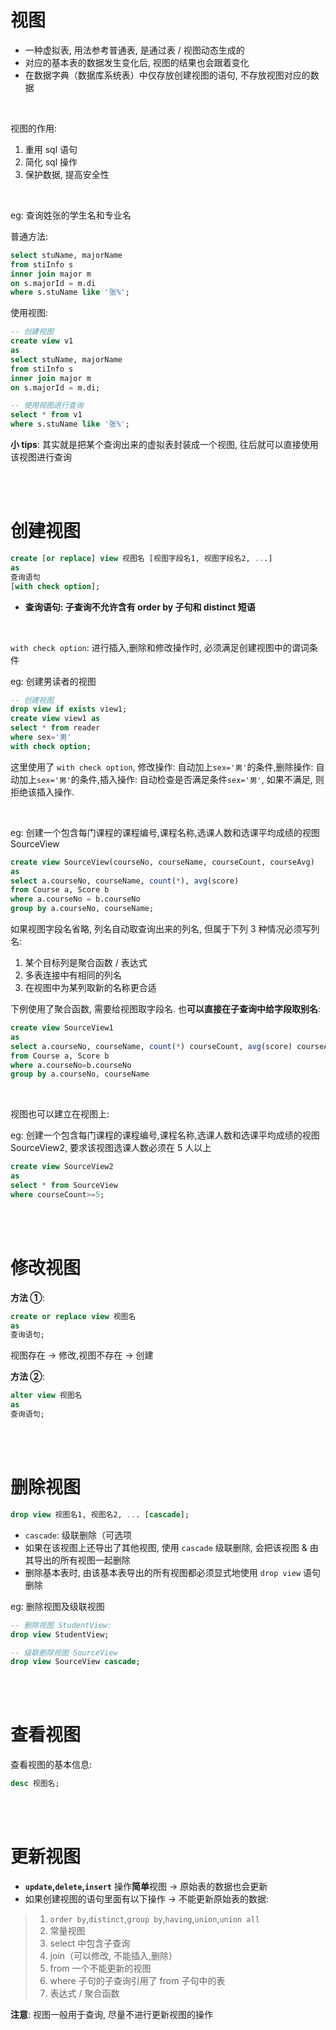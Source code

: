 # 视图

-   一种虚拟表, 用法参考普通表, 是通过表 / 视图动态生成的
-   对应的基本表的数据发生变化后, 视图的结果也会跟着变化
-   在数据字典（数据库系统表）中仅存放创建视图的语句, 不存放视图对应的数据

<br>

视图的作用:

1.  重用 sql 语句
2.  简化 sql 操作
3.  保护数据, 提高安全性

<br>

eg: 查询姓张的学生名和专业名

普通方法:

```sql
select stuName, majorName
from stiInfo s
inner join major m
on s.majorId = m.di
where s.stuName like '张%';
```

使用视图:

```sql
-- 创建视图
create view v1
as
select stuName, majorName
from stiInfo s
inner join major m
on s.majorId = m.di;

-- 使用视图进行查询
select * from v1
where s.stuName like '张%';
```

**小 tips**: 其实就是把某个查询出来的虚拟表封装成一个视图, 往后就可以直接使用该视图进行查询

<br><br>

# 创建视图

```sql
create [or replace] view 视图名 [视图字段名1, 视图字段名2, ...]
as
查询语句
[with check option];
```

-   **查询语句: 子查询不允许含有 order by 子句和 distinct 短语**

<br>

`with check option`: 进行插入,删除和修改操作时, 必须满足创建视图中的谓词条件

eg: 创建男读者的视图

```sql
-- 创建视图
drop view if exists view1;
create view view1 as
select * from reader
where sex='男'
with check option;
```

这里使用了 `with check option`, 修改操作: 自动加上`sex='男'`的条件,删除操作: 自动加上`sex='男'`的条件,插入操作: 自动检查是否满足条件`sex='男'`, 如果不满足, 则拒绝该插入操作.

<br>

eg: 创建一个包含每门课程的课程编号,课程名称,选课人数和选课平均成绩的视图 SourceView

```sql
create view SourceView(courseNo, courseName, courseCount, courseAvg)
as
select a.courseNo, courseName, count(*), avg(score)
from Course a, Score b
where a.courseNo = b.courseNo
group by a.courseNo, courseName;
```

如果视图字段名省略, 列名自动取查询出来的列名, 但属于下列 3 种情况必须写列名:

1.  某个目标列是聚合函数 / 表达式
2.  多表连接中有相同的列名
3.  在视图中为某列取新的名称更合适

下例使用了聚合函数, 需要给视图取字段名. 也**可以直接在子查询中给字段取别名**:

```sql
create view SourceView1
as
select a.courseNo, courseName, count(*) courseCount, avg(score) courseAvg
from Course a, Score b
where a.courseNo=b.courseNo
group by a.courseNo, courseName
```

<br>

视图也可以建立在视图上:

eg: 创建一个包含每门课程的课程编号,课程名称,选课人数和选课平均成绩的视图 SourceView2, 要求该视图选课人数必须在 5 人以上

```sql
create view SourceView2
as
select * from SourceView
where courseCount>=5;
```

<br><br>

# 修改视图

**方法 ①**:

```sql
create or replace view 视图名
as
查询语句;
```

视图存在 → 修改,视图不存在 → 创建

**方法 ②**:

```sql
alter view 视图名
as
查询语句;
```

<br><br>

# 删除视图

```sql
drop view 视图名1, 视图名2, ... [cascade];
```

-   `cascade`: 级联删除（可选项
-   如果在该视图上还导出了其他视图, 使用 `cascade` 级联删除, 会把该视图 & 由其导出的所有视图一起删除
-   删除基本表时, 由该基本表导出的所有视图都必须显式地使用 `drop view` 语句删除

eg: 删除视图及级联视图

```sql
-- 删除视图 StudentView:
drop view StudentView;

-- 级联删除视图 SourceView
drop view SourceView cascade;
```

<br><br>

# 查看视图

查看视图的基本信息:

```sql
desc 视图名;
```

<br><br>

# 更新视图

-   **`update`,`delete`,`insert`** 操作**简单**视图 → 原始表的数据也会更新
-   如果创建视图的语句里面有以下操作 → 不能更新原始表的数据:

> 1. `order by`,`distinct`,`group by`,`having`,`union`,`union all`
> 2. 常量视图
> 3. select 中包含子查询
> 4. join（可以修改, 不能插入,删除）
> 5. from 一个不能更新的视图
> 6. where 子句的子查询引用了 from 子句中的表
> 7. 表达式 / 聚合函数

**注意**: 视图一般用于查询, 尽量不进行更新视图的操作

<br>
